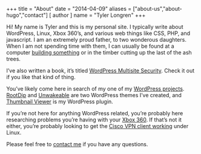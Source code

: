 +++
title = "About"
date = "2014-04-09"
aliases = ["about-us","about-hugo","contact"]
[ author ]
  name = "Tyler Longren"
+++

Hi! My name is Tyler and this is my personal site. I typically write about WordPress, Linux, Xbox 360&#8217;s, and various web things like CSS, PHP, and javascript. I am an extremely proud father, to two wonderous daughters. When I am not spending time with them, I can usually be found at a computer [building something][1] or in the timber cutting up the last of the ash trees.

I&#8217;ve also written a book, it&#8217;s titled [WordPress Multisite Security][2]. Check it out if you like that kind of thing.

You&#8217;ve likely come here in search of my one of my [WordPress projects][4]. [RootDip][5] and [Unwakeable][6] are two WordPress themes I&#8217;ve created, and [Thumbnail Viewer][7] is my WordPress plugin.

If you&#8217;re not here for anything WordPress related, you&#8217;re probably here researching problems you&#8217;re having with your [Xbox 360][8]. If that&#8217;s not it either, you&#8217;re probably looking to get the [Cisco VPN client working][9] under Linux.

Please feel free to [contact me][10] if you have any questions.

 [1]: http://github.com/tlongren/
 [2]: http://www.packtpub.com/wordpress-multisite-administration/book
 [3]: http://dev.i35spirits.com/
 [4]: http://www.longren.org/wordpress/
 [5]: http://www.longren.org/wordpress/rootdip/ "RootDip"
 [6]: http://www.longren.org/wordpress/unwakeable/
 [7]: http://www.longren.org/wordpress/thumbnail-viewer/
 [8]: http://www.longren.org/tag/xbox-360/
 [9]: http://www.longren.org/2007/05/17/how-to-cisco-vpn-client-on-ubuntu-704-feisty-fawn/
 [10]: http://www.longren.org/contact/
 [11]: #